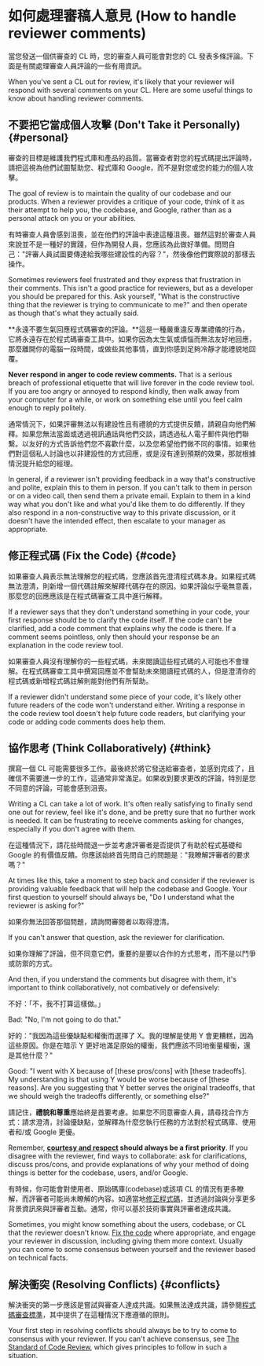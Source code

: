 # 如何處理審稿人意見 (How to handle reviewer comments)

當您發送一個供審查的 CL 時，您的審查人員可能會對您的 CL 發表多條評論。下面是有關處理審查人員評論的一些有用資訊。

When you've sent a CL out for review, it's likely that your reviewer will
respond with several comments on your CL. Here are some useful things to know
about handling reviewer comments.

## 不要把它當成個人攻擊 (Don't Take it Personally) {#personal}

審查的目標是維護我們程式庫和產品的品質。當審查者對您的程式碼提出評論時，請把這視為他們試圖幫助您、程式庫和 Google，而不是對您或您的能力的個人攻擊。

The goal of review is to maintain the quality of our codebase and our products.
When a reviewer provides a critique of your code, think of it as their attempt
to help you, the codebase, and Google, rather than as a personal attack on you
or your abilities.

有時審查人員會感到沮喪，並在他們的評論中表達這種沮喪。雖然這對於審查人員來說並不是一種好的實踐，但作為開發人員，您應該為此做好準備。問問自己："評審人員試圖要傳達給我哪些建設性的內容？"，然後像他們實際說的那樣去操作。

Sometimes reviewers feel frustrated and they express that frustration in their
comments. This isn't a good practice for reviewers, but as a developer you
should be prepared for this. Ask yourself, "What is the constructive thing that
the reviewer is trying to communicate to me?" and then operate as though that's
what they actually said.

**永遠不要生氣回應程式碼審查的評論。**這是一種嚴重違反專業禮儀的行為，它將永遠存在於程式碼審查工具中。如果你因為太生氣或煩惱而無法友好地回應，那麼離開你的電腦一段時間，或做些其他事情，直到你感到足夠冷靜才能禮貌地回覆。

**Never respond in anger to code review comments.** That is a serious breach of
professional etiquette that will live forever in the code review tool. If you
are too angry or annoyed to respond kindly, then walk away from your computer
for a while, or work on something else until you feel calm enough to reply
politely.

通常情況下，如果評審無法以有建設性且有禮貌的方式提供反饋，請親自向他們解釋。如果您無法當面或透過視訊通話與他們交談，請透過私人電子郵件與他們聯繫。以友好的方式告訴他們您不喜歡什麼，以及您希望他們做不同的事情。如果他們對這個私人討論也以非建設性的方式回應，或是沒有達到預期的效果，那就根據情況提升給您的經理。

In general, if a reviewer isn't providing feedback in a way that's constructive
and polite, explain this to them in person. If you can't talk to them in person
or on a video call, then send them a private email. Explain to them in a kind
way what you don't like and what you'd like them to do differently. If they also
respond in a non-constructive way to this private discussion, or it doesn't have
the intended effect, then
escalate to your manager as
appropriate.

## 修正程式碼 (Fix the Code) {#code}

如果審查人員表示無法理解您的程式碼，您應該首先澄清程式碼本身。如果程式碼無法澄清，則新增一個代碼註解來解釋代碼存在的原因。如果評論似乎毫無意義，那麼您的回應應該是在程式碼審查工具中進行解釋。

If a reviewer says that they don't understand something in your code, your first
response should be to clarify the code itself. If the code can't be clarified,
add a code comment that explains why the code is there. If a comment seems
pointless, only then should your response be an explanation in the code review
tool.

如果審查人員沒有理解你的一些程式碼，未來閱讀這些程式碼的人可能也不會理解。在程式碼審查工具中撰寫回應並不會幫助未來閱讀程式碼的人，但是澄清你的程式碼或新增程式碼註解則能對他們有所幫助。

If a reviewer didn't understand some piece of your code, it's likely other
future readers of the code won't understand either. Writing a response in the
code review tool doesn't help future code readers, but clarifying your code or
adding code comments does help them.

## 協作思考 (Think Collaboratively) {#think}

撰寫一個 CL 可能需要很多工作。最後終於將它發送給審查者，並感到完成了，且確信不需要進一步的工作，這通常非常滿足。如果收到要求更改的評論，特別是您不同意的評論，可能會感到沮喪。

Writing a CL can take a lot of work. It's often really satisfying to finally
send one out for review, feel like it's done, and be pretty sure that no further
work is needed. It can be frustrating to receive comments asking for changes,
especially if you don't agree with them.

在這種情況下，請花些時間退一步並考慮評審者是否提供了有助於程式基礎和 Google 的有價值反饋。你應該始終首先問自己的問題是："我瞭解評審者的要求嗎？"

At times like this, take a moment to step back and consider if the reviewer is
providing valuable feedback that will help the codebase and Google. Your first
question to yourself should always be, "Do I understand what the reviewer is
asking for?"

如果你無法回答那個問題，請詢問審閱者以取得澄清。

If you can't answer that question, ask the reviewer for clarification.

如果你理解了評論，但不同意它們，重要的是要以合作的方式思考，而不是以鬥爭或防禦的方式。

And then, if you understand the comments but disagree with them, it's important
to think collaboratively, not combatively or defensively:

不好：「不，我不打算這樣做。」

Bad: "No, I'm not going to do that."

好的："我因為這些優缺點和權衡而選擇了 X。我的理解是使用 Y 會更糟糕，因為這些原因。你是在暗示 Y 更好地滿足原始的權衡，我們應該不同地衡量權衡，還是其他什麼？"

Good: "I went with X because of [these pros/cons] with [these
tradeoffs].
My understanding is that using Y would be worse because of [these reasons]. Are
you suggesting that Y better serves the original tradeoffs, that we should weigh
the tradeoffs differently, or something else?"

請記住，**禮貌和尊重**應始終是首要考慮。如果您不同意審查人員，請尋找合作方式：請求澄清，討論優缺點，並解釋為什麼您執行任務的方法對於程式碼庫、使用者和/或 Google 更優。

Remember,
**[courtesy and respect](https://chromium.googlesource.com/chromium/src/+/master/docs/cr_respect.md)
should always be a first priority**. If you disagree with the reviewer, find
ways to collaborate: ask for clarifications, discuss pros/cons, and provide
explanations of why your method of doing things is better for the codebase,
users, and/or Google.

有時候，你可能會對使用者、原始碼庫(codebase)或該項 CL 的情況有更多瞭解，而評審者可能尚未瞭解的內容。如適當地[修正程式碼](#code)，並透過討論與分享更多背景資訊來與評審者互動。通常，你可以基於技術事實與評審者達成共識。

Sometimes, you might know something about the users, codebase, or CL that the
reviewer doesn't know. [Fix the code](#code) where appropriate, and engage your
reviewer in discussion, including giving them more context. Usually you can come
to some consensus between yourself and the reviewer based on technical facts.

## 解決衝突 (Resolving Conflicts) {#conflicts}

解決衝突的第一步應該是嘗試與審查人達成共識。如果無法達成共識，請參閱[程式碼審查標準](../reviewer/standard.md)，其中提供了在這種情況下應遵循的原則。

Your first step in resolving conflicts should always be to try to come to
consensus with your reviewer. If you can't achieve consensus, see
[The Standard of Code Review](../reviewer/standard.md), which gives principles
to follow in such a situation.

